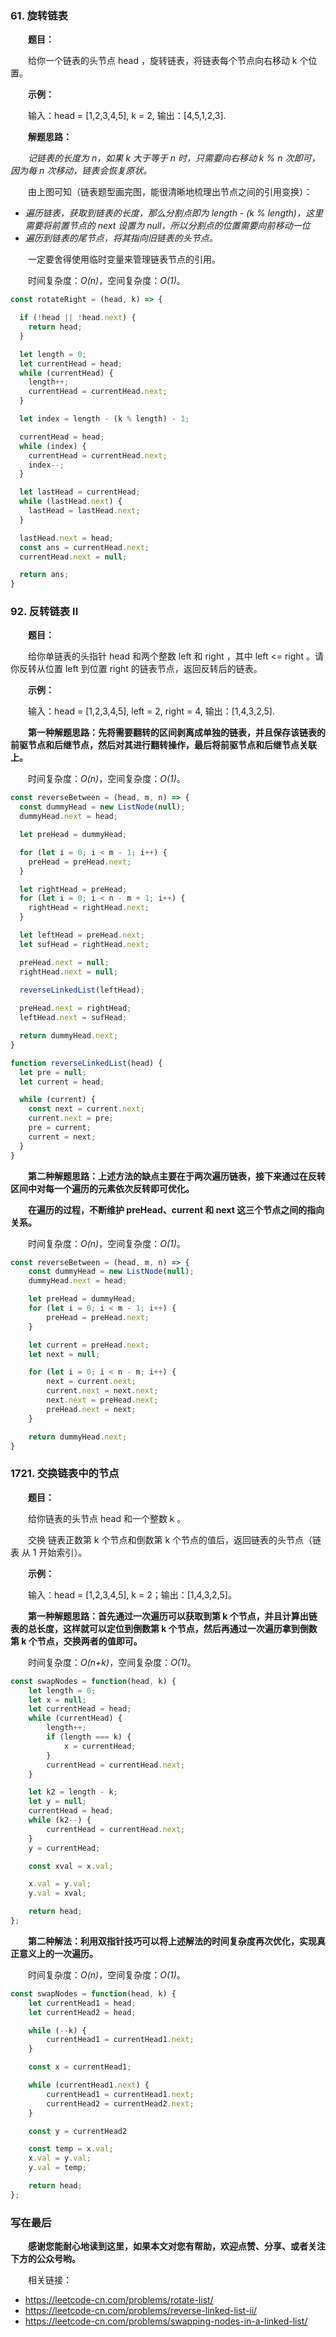### 61. 旋转链表

&emsp;&emsp;**题目：**

&emsp;&emsp;给你一个链表的头节点 head ，旋转链表，将链表每个节点向右移动 k 个位置。

&emsp;&emsp;**示例：**

&emsp;&emsp;输入：head = [1,2,3,4,5], k = 2, 输出：[4,5,1,2,3].

&emsp;&emsp;**解题思路：**

&emsp;&emsp;*记链表的长度为 n，如果 k 大于等于 n 时，只需要向右移动 k % n 次即可，因为每 n 次移动，链表会恢复原状。*

&emsp;&emsp;由上图可知（链表题型画完图，能很清晰地梳理出节点之间的引用变换）：

- *遍历链表，获取到链表的长度，那么分割点即为 length - (k % length)，这里需要将前置节点的 next 设置为 null，所以分割点的位置需要向前移动一位*
- *遍历到链表的尾节点，将其指向旧链表的头节点。*

&emsp;&emsp;一定要舍得使用临时变量来管理链表节点的引用。

&emsp;&emsp;时间复杂度：*O(n)*，空间复杂度：*O(1)*。

```JavaScript
const rotateRight = (head, k) => {

  if (!head || !head.next) {
    return head;
  }

  let length = 0;
  let currentHead = head;
  while (currentHead) {
    length++;
    currentHead = currentHead.next;
  }

  let index = length - (k % length) - 1;

  currentHead = head;
  while (index) {
    currentHead = currentHead.next;
    index--;
  }

  let lastHead = currentHead;
  while (lastHead.next) {
    lastHead = lastHead.next;
  }

  lastHead.next = head;
  const ans = currentHead.next;
  currentHead.next = null;

  return ans;
}
```

### 92. 反转链表 II

&emsp;&emsp;**题目：**

&emsp;&emsp;给你单链表的头指针 head 和两个整数 left 和 right ，其中 left <= right 。请你反转从位置 left 到位置 right 的链表节点，返回反转后的链表。

&emsp;&emsp;**示例：**

&emsp;&emsp;输入：head = [1,2,3,4,5], left = 2, right = 4, 输出：[1,4,3,2,5].

&emsp;&emsp;**第一种解题思路：先将需要翻转的区间剥离成单独的链表，并且保存该链表的前驱节点和后继节点，然后对其进行翻转操作，最后将前驱节点和后继节点关联上。**

&emsp;&emsp;时间复杂度：*O(n)*，空间复杂度：*O(1)*。

```JavaScript
const reverseBetween = (head, m, n) => {
  const dummyHead = new ListNode(null);
  dummyHead.next = head;

  let preHead = dummyHead;

  for (let i = 0; i < m - 1; i++) {
    preHead = preHead.next;
  }

  let rightHead = preHead;
  for (let i = 0; i < n - m + 1; i++) {
    rightHead = rightHead.next;
  }

  let leftHead = preHead.next;
  let sufHead = rightHead.next;

  preHead.next = null;
  rightHead.next = null;
  
  reverseLinkedList(leftHead);

  preHead.next = rightHead;
  leftHead.next = sufHead;

  return dummyHead.next;
}

function reverseLinkedList(head) {
  let pre = null;
  let current = head;

  while (current) {
    const next = current.next;
    current.next = pre;
    pre = current;
    current = next;
  }
}
```

&emsp;&emsp;**第二种解题思路：上述方法的缺点主要在于两次遍历链表，接下来通过在反转区间中对每一个遍历的元素依次反转即可优化。**

&emsp;&emsp;**在遍历的过程，不断维护 preHead、current 和 next 这三个节点之间的指向关系。**

&emsp;&emsp;时间复杂度：*O(n)*，空间复杂度：*O(1)*。

```JavaScript
const reverseBetween = (head, m, n) => {
    const dummyHead = new ListNode(null);
    dummyHead.next = head;

    let preHead = dummyHead;
    for (let i = 0; i < m - 1; i++) {
        preHead = preHead.next;
    }

    let current = preHead.next;
    let next = null;

    for (let i = 0; i < n - m; i++) {
        next = current.next;
        current.next = next.next;
        next.next = preHead.next;
        preHead.next = next;
    }

    return dummyHead.next;
}
```

### 1721. 交换链表中的节点

&emsp;&emsp;**题目：**

&emsp;&emsp;给你链表的头节点 head 和一个整数 k 。

&emsp;&emsp;交换 链表正数第 k 个节点和倒数第 k 个节点的值后，返回链表的头节点（链表 从 1 开始索引）。

&emsp;&emsp;**示例：**

&emsp;&emsp;输入：head = [1,2,3,4,5], k = 2；输出：[1,4,3,2,5]。

&emsp;&emsp;**第一种解题思路：首先通过一次遍历可以获取到第 k 个节点，并且计算出链表的总长度，这样就可以定位到倒数第 k 个节点，然后再通过一次遍历拿到倒数第 k 个节点，交换两者的值即可。**

&emsp;&emsp;时间复杂度：*O(n+k)*，空间复杂度：*O(1)*。

```JavaScript
const swapNodes = function(head, k) {
    let length = 0;
    let x = null;
    let currentHead = head;
    while (currentHead) {
        length++;
        if (length === k) {
            x = currentHead;
        }
        currentHead = currentHead.next;
    }

    let k2 = length - k;
    let y = null;
    currentHead = head;
    while (k2--) {
        currentHead = currentHead.next;
    }
    y = currentHead;

    const xval = x.val;

    x.val = y.val;
    y.val = xval;

    return head;
};
```

&emsp;&emsp;**第二种解法：利用双指针技巧可以将上述解法的时间复杂度再次优化，实现真正意义上的一次遍历。**

&emsp;&emsp;时间复杂度：*O(n)*，空间复杂度：*O(1)*。

```JavaScript
const swapNodes = function(head, k) {
    let currentHead1 = head;
    let currentHead2 = head;

    while (--k) {
        currentHead1 = currentHead1.next;
    }

    const x = currentHead1;

    while (currentHead1.next) {
        currentHead1 = currentHead1.next;
        currentHead2 = currentHead2.next;
    }

    const y = currentHead2

    const temp = x.val;
    x.val = y.val;
    y.val = temp;

    return head;
};
```

### 写在最后

&emsp;&emsp;**感谢您能耐心地读到这里，如果本文对您有帮助，欢迎点赞、分享、或者关注下方的公众号哟。**

&emsp;&emsp;相关链接：

- https://leetcode-cn.com/problems/rotate-list/
- https://leetcode-cn.com/problems/reverse-linked-list-ii/
- https://leetcode-cn.com/problems/swapping-nodes-in-a-linked-list/